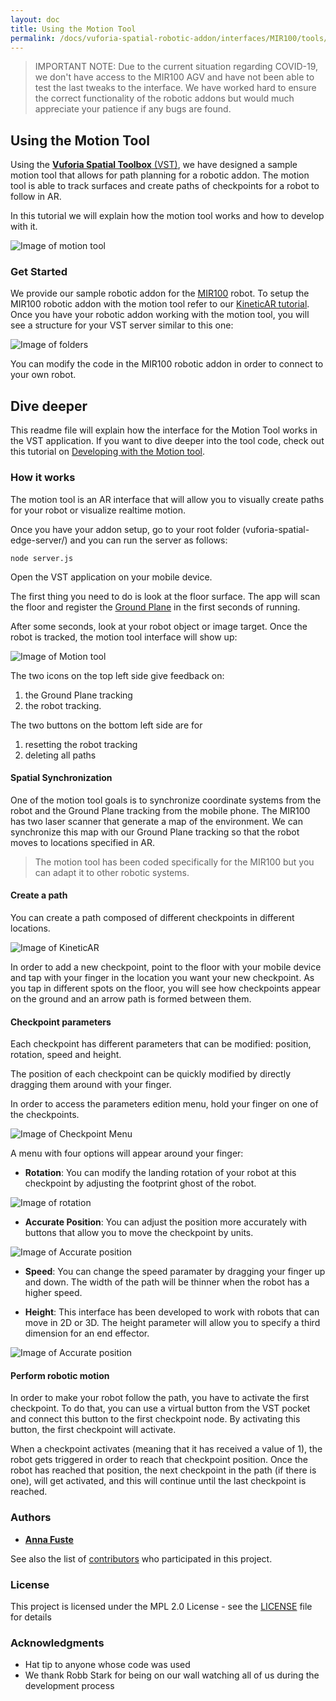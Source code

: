 ```yaml
---
layout: doc
title: Using the Motion Tool
permalink: /docs/vuforia-spatial-robotic-addon/interfaces/MIR100/tools/motion/motionTool
---
```


> IMPORTANT NOTE: Due to the current situation regarding COVID-19, we don't have access to the MIR100 AGV and have not been able to test the last tweaks to the interface. We have worked hard to ensure the correct functionality of the robotic addons but would much appreciate your patience if any bugs are found.


## Using the Motion Tool

Using the [**Vuforia Spatial Toolbox** (VST)](https://forum.spatialtoolbox.vuforia.com ), we have designed a sample motion tool that allows for path planning for a robotic addon.
The motion tool is able to track surfaces and create paths of checkpoints for a robot to follow in AR.

In this tutorial we will explain how the motion tool works and how to develop with it.

![Image of motion tool](../../../../resources/img/motionTool.PNG)

### Get Started

We provide our sample robotic addon for the [MIR100](https://www.mobile-industrial-robots.com/en/solutions/robots/mir100/) robot.
To setup the MIR100 robotic addon with the motion tool refer to our [KineticAR tutorial](../../README.md).
Once you have your robotic addon working with the motion tool, you will see a structure for your VST server similar to this one:

![Image of folders](../../../../resources/img/folders.jpg)

You can modify the code in the MIR100 robotic addon in order to connect to your own robot.

## Dive deeper

This readme file will explain how the interface for the Motion Tool works in the VST application. 
If you want to dive deeper into the tool code, check out this tutorial on [Developing with the Motion tool](motionToolDev.md).

### How it works

The motion tool is an AR interface that will allow you to visually create paths for your robot or visualize realtime motion.

Once you have your addon setup, go to your root folder (vuforia-spatial-edge-server/) and you can run the server as follows:

```
node server.js 
```

Open the VST application on your mobile device.

The first thing you need to do is look at the floor surface. The app will scan the floor and register the [Ground Plane](https://library.vuforia.com/articles/Training/ground-plane-guide.html) in the first seconds of running.

After some seconds, look at your robot object or image target. 
Once the robot is tracked, the motion tool interface will show up:

![Image of Motion tool](../../../../resources/img/mir.PNG)

The two icons on the top left side give feedback on:
1. the Ground Plane tracking
2. the robot tracking.

The two buttons on the bottom left side are for 
1. resetting the robot tracking
2. deleting all paths

#### Spatial Synchronization

One of the motion tool goals is to synchronize coordinate systems from the robot and the Ground Plane tracking from the mobile phone.
The MIR100 has two laser scanner that generate a map of the environment. We can synchronize this map with our Ground Plane tracking so that the robot moves to locations specified in AR.

> The motion tool has been coded specifically for the MIR100 but you can adapt it to other robotic systems.

#### Create a path

You can create a path composed of different checkpoints in different locations.

![Image of KineticAR](../../../../resources/img/motionTool.PNG)

In order to add a new checkpoint, point to the floor with your mobile device and tap with your finger in the location you want your new checkpoint.
As you tap in different spots on the floor, you will see how checkpoints appear on the ground and an arrow path is formed between them.

#### Checkpoint parameters

Each checkpoint has different parameters that can be modified: position, rotation, speed and height.

The position of each checkpoint can be quickly modified by directly dragging them around with your finger. 

In order to access the parameters edition menu, hold your finger on one of the checkpoints.

![Image of Checkpoint Menu](../../../../resources/img/checkpointMenu.PNG)

A menu with four options will appear around your finger:

* **Rotation**:
You can modify the landing rotation of your robot at this checkpoint by adjusting the footprint ghost of the robot.

![Image of rotation](../../../../resources/img/rotation.PNG)

* **Accurate Position**:
You can adjust the position more accurately with buttons that allow you to move the checkpoint by units.

![Image of Accurate position](../../../../resources/img/accpos.PNG)

* **Speed**: You can change the speed paramater by dragging your finger up and down. The width of the path will be thinner when the robot has a higher speed.

* **Height**: This interface has been developed to work with robots that can move in 2D or 3D. The height parameter will allow you to specify a third dimension for an end effector.

![Image of Accurate position](../../../../resources/gifs/ur.gif)

#### Perform robotic motion

In order to make your robot follow the path, you have to activate the first checkpoint.
To do that, you can use a virtual button from the VST pocket and connect this button to the first checkpoint node.
By activating this button, the first checkpoint will activate.

When a checkpoint activates (meaning that it has received a value of 1), the robot gets triggered in order to reach that checkpoint position.
Once the robot has reached that position, the next checkpoint in the path (if there is one), will get activated, and this will continue until the last checkpoint is reached.


### Authors

* **[Anna Fuste](https://github.com/afustePTC)**

See also the list of [contributors](https://github.com/ptcrealitylab/vuforia-spatial-robotic-addon/graphs/contributors) who participated in this project.

### License

This project is licensed under the MPL 2.0 License - see the [LICENSE](../../../../LICENSE) file for details

### Acknowledgments

* Hat tip to anyone whose code was used
* We thank Robb Stark for being on our wall watching all of us during the development process

